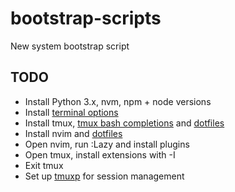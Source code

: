 # bootstrap-scripts
New system bootstrap script

## TODO
- Install Python 3.x, nvm, npm + node versions
- Install [terminal options](https://gist.github.com/z1ndabad/6438aba13ff014612207232f863cf101)
- Install tmux, [tmux bash completions](https://github.com/imomaliev/tmux-bash-completion) and [dotfiles](https://github.com/z1ndabad/tmux)
- Install nvim and [dotfiles](https://github.com/z1ndabad/nvim)
- Open nvim, run :Lazy and install plugins
- Open tmux, install extensions with <leader>-I
- Exit tmux
- Set up [tmuxp](https://github.com/tmux-python/tmuxp) for session management
